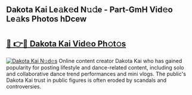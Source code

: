 ## Dakota Kai Le𝚊k𝚎d N𝚞𝚍e - Part-GmH Vid𝚎o Le𝚊ks Photos hDcew

# <h2><a href="http://fbd9pu1.evod.top/?m=Dakota+Kai">🔗 👉🔴 Dakota Kai Vid𝚎o Ph𝚘t𝚘s</a></h2>

[![Dakota Kai N𝚞d𝚎s](https://i.imgur.com/8V9OHl7.gif)](http://fbd9pu1.evod.top/?m=Dakota+Kai)
Online content creator Dakota Kai who has gained popularity for posting lifestyle and dance-related content, including solo and collaborative dance trend performances and mini vlogs. The public's Dakota Kai trust in public figures is often eroded by scandals and controversies. 
